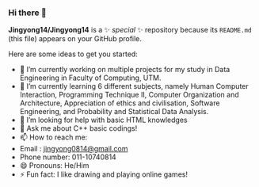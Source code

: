 ### Hi there 👋

**Jingyong14/Jingyong14** is a ✨ _special_ ✨ repository because its `README.md` (this file) appears on your GitHub profile.

Here are some ideas to get you started:

- 🔭 I’m currently working on multiple projects for my study in Data Engineering in Faculty of Computing, UTM.
- 🌱 I’m currently learning 6 different subjects, namely Human Computer Interaction, Programming Technique II, Computer Organization and Architecture, Appreciation of ethics and civilisation, Software Engineering, and Probability and Statistical Data Analysis.
- 🤔 I’m looking for help with basic HTML knowledges
- 💬 Ask me about C++ basic codings!
- 📫 How to reach me: 
- Email : jingyong0814@gmail.com
- Phone number: 011-10740814
- 😄 Pronouns: He/Him
- ⚡ Fun fact: I like drawing and playing online games!
